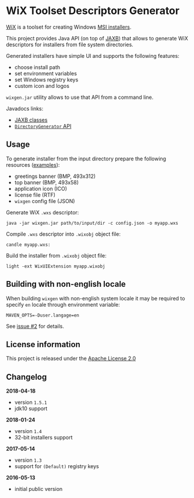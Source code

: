 WiX Toolset Descriptors Generator
=================================

[WiX](http://wixtoolset.org/) is a toolset for creating Windows [MSI installers](https://en.wikipedia.org/wiki/Windows_Installer).

This project provides Java API (on top of [JAXB](https://en.wikipedia.org/wiki/Java_Architecture_for_XML_Binding))
that allows to generate WiX descriptors for installers from file system directories.

Generated installers have simple UI and supports the following features:

 - choose install path
 - set environment variables
 - set Windows registry keys
 - custom icon and logos

`wixgen.jar` utility allows to use that API from a command line.

Javadocs links:

  - [JAXB classes](http://akashche.github.io/wixgen/wixgen-jaxb/apidocs)
  - [`DirectoryGenerator` API](http://akashche.github.io/wixgen/wixgen-dir/apidocs)

Usage
-----

To generate installer from the input directory prepare the following resources ([examples](https://github.com/akashche/wixgen/tree/master/wixgen-dir/src/test/resources/com/redhat/akashche/wixgen/dir)):

 - greetings banner (BMP, 493x312)
 - top banner (BMP, 493x58)
 - application icon (ICO)
 - license file (RTF)
 - `wixgen` config file (JSON)

Generate WiX `.wxs` descriptor:

    java -jar wixgen.jar path/to/input/dir -c config.json -o myapp.wxs

Compile `.wxs` descriptor into `.wixobj` object file:

    candle myapp.wxs:

Build the installer from `.wixobj` object file:

    light -ext WixUIExtension myapp.wixobj

Building with non-english locale
--------------------------------

When building `wixgen` with non-english system locale it may be required to specify `en` locale through
environment variable:

    MAVEN_OPTS=-Duser.langage=en

See [issue #2](https://github.com/akashche/wixgen/issues/2) for details.

License information
-------------------

This project is released under the [Apache License 2.0](http://www.apache.org/licenses/LICENSE-2.0)

Changelog
---------

**2018-04-18**

 * version `1.5.1`
 * jdk10 support

**2018-01-24**

 * version `1.4`
 * 32-bit installers support

**2017-05-14**

 * version `1.3`
 * support for `(Default)` registry keys

**2016-05-13**

 * initial public version